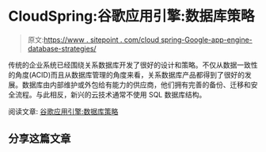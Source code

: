 # CloudSpring:谷歌应用引擎:数据库策略

> 原文:[https://www . sitepoint . com/cloud spring-Google-app-engine-database-strategies/](https://www.sitepoint.com/cloudspring-google-app-engine-database-strategies/)

传统的企业系统已经围绕关系数据库开发了很好的设计和策略。不仅从数据一致性的角度(ACID)而且从数据库管理的角度来看，关系数据库产品都得到了很好的发展。数据库由内部维护或外包给有能力的供应商，他们拥有完善的备份、迁移和安全流程。与此相反，新兴的云技术通常不使用 SQL 数据库结构。

阅读文章:
[谷歌应用引擎:数据库策略](http://feedproxy.google.com/~r/cloudspring/~3/pVbKLXGj3W8/ "Google App Engine: Database Strategies")

## 分享这篇文章